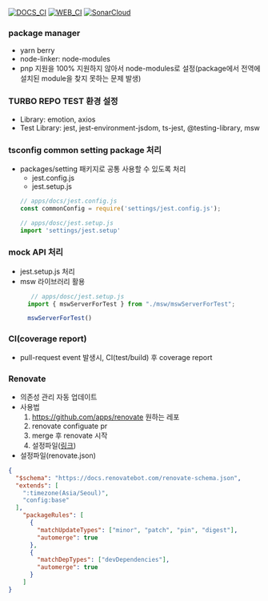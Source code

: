 [![DOCS_CI](https://github.com/kode15333/morerepo-setting/actions/workflows/docs_ci.yml/badge.svg)](https://github.com/kode15333/morerepo-setting/actions/workflows/docs_ci.yml)
[![WEB_CI](https://github.com/kode15333/morerepo-setting/actions/workflows/web_ci.yml/badge.svg)](https://github.com/kode15333/morerepo-setting/actions/workflows/web_ci.yml)
[![SonarCloud](https://sonarcloud.io/images/project_badges/sonarcloud-white.svg)](https://sonarcloud.io/summary/new_code?id=kode15333_morerepo-setting)
### package manager
- yarn berry
- node-linker: node-modules
- pnp 지원을 100% 지원하지 않아서 node-modules로 설정(package에서 전역에 설치된 module을 찾지 못하는 문제 발생)

### TURBO REPO TEST 환경 설정
- Library: emotion, axios
- Test Library:  jest, jest-environment-jsdom, ts-jest, @testing-library, msw

### tsconfig common setting package 처리
- packages/setting 패키지로  공통 사용할 수 있도록 처리
  - jest.config.js
  - jest.setup.js
  ```js
  // apps/docs/jest.config.js
  const commonConfig = require('settings/jest.config.js');

  // apps/dosc/jest.setup.js
  import 'settings/jest.setup'

  ```

### mock API 처리
- jest.setup.js 처리
- msw 라이브러리 활용
  ```js
     // apps/dosc/jest.setup.js
    import { mswServerForTest } from "./msw/mswServerForTest";

    mswServerForTest()
  ```
### CI(coverage report)
- pull-request event 발생시, CI(test/build) 후 coverage report
  
### Renovate
- 의존성 관리 자동 업데이트
- 사용법
  1. https://github.com/apps/renovate 원하는 레포
  2. renovate configuate pr 
  3. merge 후 renovate 시작
  4. 설정파일([링크](https://docs.renovatebot.com/configuration-options))
- 설정파일(renovate.json)  
```json
{
  "$schema": "https://docs.renovatebot.com/renovate-schema.json",
  "extends": [
    ":timezone(Asia/Seoul)",
    "config:base"
  ],
    "packageRules": [
      {
        "matchUpdateTypes": ["minor", "patch", "pin", "digest"],
        "automerge": true
      },
      {
        "matchDepTypes": ["devDependencies"],
        "automerge": true
      }
    ]
}

```
